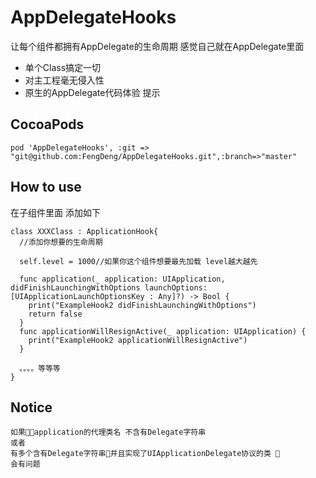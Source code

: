 # AppDelegateHooks


让每个组件都拥有AppDelegate的生命周期  感觉自己就在AppDelegate里面

- 单个Class搞定一切
- 对主工程毫无侵入性
- 原生的AppDelegate代码体验 提示


## CocoaPods

    pod 'AppDelegateHooks', :git => "git@github.com:FengDeng/AppDelegateHooks.git",:branch=>"master"

## How to use

在子组件里面 添加如下

    class XXXClass : ApplicationHook{
      //添加你想要的生命周期

      self.level = 1000//如果你这个组件想要最先加载 level越大越先

      func application(_ application: UIApplication, didFinishLaunchingWithOptions launchOptions: [UIApplicationLaunchOptionsKey : Any]?) -> Bool {
        print("ExampleHook2 didFinishLaunchingWithOptions")
        return false
      }
      func applicationWillResignActive(_ application: UIApplication) {
        print("ExampleHook2 applicationWillResignActive")
      }

      。。。。等等等
    }

## Notice

    如果application的代理类名 不含有Delegate字符串  
    或者
    有多个含有Delegate字符串并且实现了UIApplicationDelegate协议的类 
    会有问题




